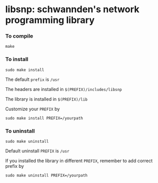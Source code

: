 # libsnp: schwannden's network programming library

### To compile

``make``

### To install

``sudo make install``

The default ``prefix`` is ``/usr``

The headers are installed in ``$(PREFIX)/includes/libsnp``

The library is installed in ``$(PREFIX)/lib``

Customize your ``PREFIX`` by

``sudo make install PREFIX=/yourpath``

### To uninstall

``sudo make uninstall``

Default uninstall ``PREFIX`` is ``/usr``

If you installed the library in different ``PREFIX``, remember to add correct prefix by

``sudo make uninstall PREFIX=/yourpath``

